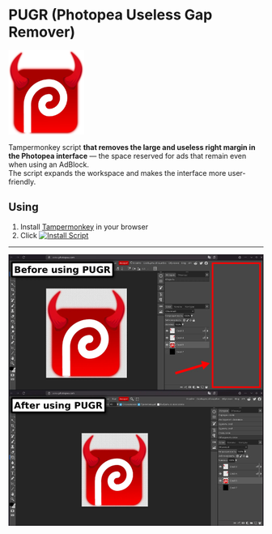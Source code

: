# PUGR (Photopea Useless Gap Remover)

<img src="./logo.webp" width="150px" alt="pugr (Photopea Useless Gap Remover) logo">

Tampermonkey script **that removes the large and useless right margin in the Photopea interface** — the space reserved for ads that remain even when using an AdBlock.<br />
The script expands the workspace and makes the interface more user-friendly.

## Using
1. Install [Tampermonkey](https://www.tampermonkey.net/index.php) in your browser
2. Click [![Install Script](https://img.shields.io/badge/Install%20PUGR%20Script-blue?style=for-the-badge&logo=greasyfork)](https://github.com/progzone122/pugr/raw/refs/heads/main/pugr.user.js)

-----
![Preview](./screenshot1.webp)